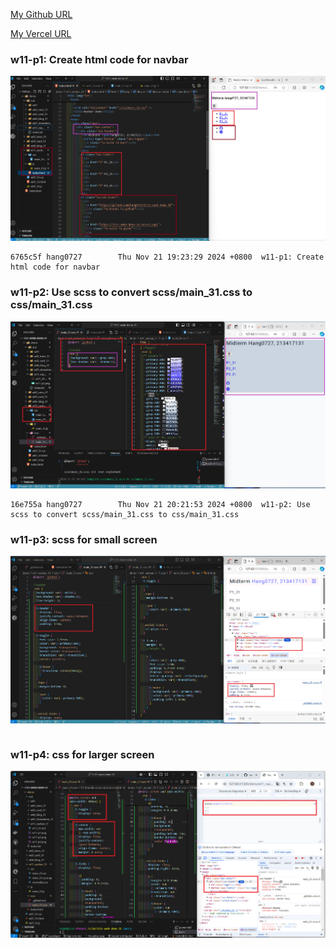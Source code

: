 [My Github URL](https://github.com/hang0727/1131-sweb-demo-31.git)

[My Vercel URL](https://1131-sweb-demo-31.vercel.app/)

### w11-p1: Create html code for navbar

![](w11-p1.png)

```
6765c5f hang0727        Thu Nov 21 19:23:29 2024 +0800  w11-p1: Create html code for navbar
```

### w11-p2: Use scss to convert scss/main_31.css to css/main_31.css

![](w11-p2.png)

```
16e755a hang0727        Thu Nov 21 20:21:53 2024 +0800  w11-p2: Use scss to convert scss/main_31.css to css/main_31.css
```

### w11-p3: scss for small screen

![](w11-p3.png)

```

```

### w11-p4: css  for larger screen

![](w11-p4.png)

```

```